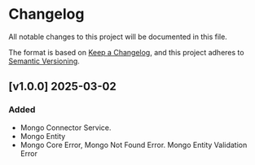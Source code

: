 # Changelog
All notable changes to this project will be documented in this file.

The format is based on [Keep a Changelog](https://keepachangelog.com/en/1.0.0/),
and this project adheres to [Semantic Versioning](https://semver.org/spec/v2.0.0.html).

## [v1.0.0] 2025-03-02
### Added
* Mongo Connector Service.
* Mongo Entity
* Mongo Core Error, Mongo Not Found Error. Mongo Entity Validation Error
